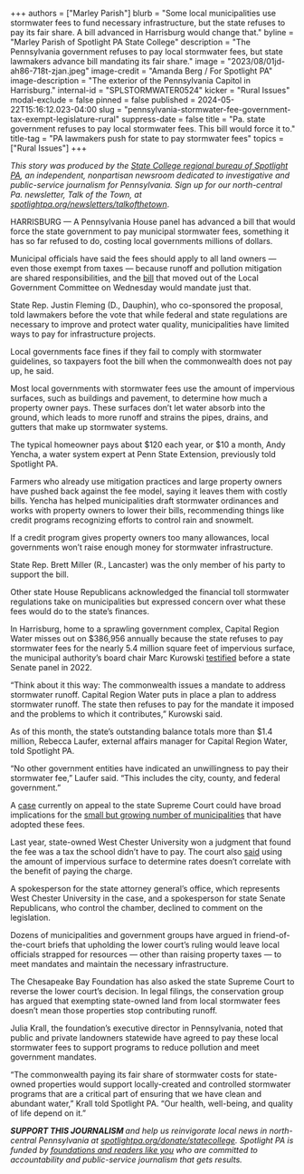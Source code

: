 +++
authors = ["Marley Parish"]
blurb = "Some local municipalities use stormwater fees to fund necessary infrastructure, but the state refuses to pay its fair share. A bill advanced in Harrisburg would change that."
byline = "Marley Parish of Spotlight PA State College"
description = "The Pennsylvania government refuses to pay local stormwater fees, but state lawmakers advance bill mandating its fair share."
image = "2023/08/01jd-ah86-718t-zjan.jpeg"
image-credit = "Amanda Berg / For Spotlight PA"
image-description = "The exterior of the Pennsylvania Capitol in Harrisburg."
internal-id = "SPLSTORMWATER0524"
kicker = "Rural Issues"
modal-exclude = false
pinned = false
published = 2024-05-22T15:16:12.023-04:00
slug = "pennsylvania-stormwater-fee-government-tax-exempt-legislature-rural"
suppress-date = false
title = "Pa. state government refuses to pay local stormwater fees. This bill would force it to."
title-tag = "PA lawmakers push for state to pay stormwater fees"
topics = ["Rural Issues"]
+++

<em>This story was produced by the </em><a href="https://www.spotlightpa.org/statecollege"><em>State College regional bureau of Spotlight PA</em></a><em>, an independent, nonpartisan newsroom dedicated to investigative and public-service journalism for Pennsylvania. Sign up for our north-central Pa. newsletter, Talk of the Town, at </em><a href="https://www.spotlightpa.org/newsletters/talkofthetown"><em>spotlightpa.org/newsletters/talkofthetown</em></a>.

HARRISBURG — A Pennsylvania House panel has advanced a bill that would force the state government to pay municipal stormwater fees, something it has so far refused to do, costing local governments millions of dollars.

Municipal officials have said the fees should apply to all land owners — even those exempt from taxes — because runoff and pollution mitigation are shared responsibilities, and the <a href="https://web.archive.org/20240405105632/https://www.legis.state.pa.us/cfdocs/billinfo/billinfo.cfm?syear=2023&amp;sInd=0&amp;body=H&amp;type=B&amp;bn=2147">bill</a> that moved out of the Local Government Committee on Wednesday would mandate just that.

State Rep. Justin Fleming (D., Dauphin), who co-sponsored the proposal, told lawmakers before the vote that while federal and state regulations are necessary to improve and protect water quality, municipalities have limited ways to pay for infrastructure projects.

<script src="https://www.spotlightpa.org/embed.js" async></script><div data-spl-embed-version="1" data-spl-src="https://www.spotlightpa.org/embeds/newsletter/?cta=Sign%20up%20for%20our%20new%20regional%20newsletter%2C%20%3Cb%3ETalk%20of%20the%20Town%3C%2Fb%3E%2C%20and%20get%20all%20the%20news%20and%20notes%20from%20State%20College%20and%20north-central%20PA.&button=Sign%20Up%20Now&preselect=state_college&eyebrow=DON'T%20MISS%20A%20BEAT"></div>

Local governments face fines if they fail to comply with stormwater guidelines, so taxpayers foot the bill when the commonwealth does not pay up, he said.

Most local governments with stormwater fees use the amount of impervious surfaces, such as buildings and pavement, to determine how much a property owner pays. These surfaces don’t let water absorb into the ground, which leads to more runoff and strains the pipes, drains, and gutters that make up stormwater systems.

The typical homeowner pays about $120 each year, or $10 a month, Andy Yencha, a water system expert at Penn State Extension, previously told Spotlight PA.

Farmers who already use mitigation practices and large property owners have pushed back against the fee model, saying it leaves them with costly bills. Yencha has helped municipalities draft stormwater ordinances and works with property owners to lower their bills, recommending things like credit programs recognizing efforts to control rain and snowmelt.

If a credit program gives property owners too many allowances, local governments won’t raise enough money for stormwater infrastructure.

State Rep. Brett Miller (R., Lancaster) was the only member of his party to support the bill.

Other state House Republicans acknowledged the financial toll stormwater regulations take on municipalities but expressed concern over what these fees would do to the state’s finances.

In Harrisburg, home to a sprawling government complex, Capital Region Water misses out on $386,956 annually because the state refuses to pay stormwater fees for the nearly 5.4 million square feet of impervious surface, the municipal authority’s board chair Marc Kurowski <a href="https://web.archive.org/20220126094126/https://environmental.pasenategop.com/wp-content/uploads/sites/34/2022/01/Kurowski-Katzenmoyer-Capital-Region-Water-Testimony-Senate-ERE.pdf">testified</a> before a state Senate panel in 2022.

“Think about it this way: The commonwealth issues a mandate to address stormwater runoff. Capital Region Water puts in place a plan to address stormwater runoff. The state then refuses to pay for the mandate it imposed and the problems to which it contributes,” Kurowski said.

As of this month, the state’s outstanding balance totals more than $1.4 million, Rebecca Laufer, external affairs manager for Capital Region Water, told Spotlight PA.

“No other government entities have indicated an unwillingness to pay their stormwater fee,” Laufer said. “This includes the city, county, and federal government.”

A <a href="https://web.archive.org/20230801224734/https://www.pacourts.us/news-and-statistics/cases-of-public-interest/9-map-2023">case</a> currently on appeal to the state Supreme Court could have broad implications for the <a href="https://www.spotlightpa.org/statecollege/2024/04/pennsylvania-stormwater-fee-runoff-water-quality-local-government-rural/">small but growing number of municipalities</a> that have adopted these fees.

Last year, state-owned West Chester University won a judgment that found the fee was a tax the school didn’t have to pay. The court also <a href="https://web.archive.org/20230926203710/https://law.justia.com/cases/pennsylvania/commonwealth-court/2023/260-m-d-2018.html">said</a> using the amount of impervious surface to determine rates doesn’t correlate with the benefit of paying the charge.

<script src="https://www.spotlightpa.org/embed.js" async></script><div data-spl-embed-version="1" data-spl-src="https://www.spotlightpa.org/embeds/donate/"></div>

A spokesperson for the state attorney general’s office, which represents West Chester University in the case, and a spokesperson for state Senate Republicans, who control the chamber, declined to comment on the legislation.

Dozens of municipalities and government groups have argued in friend-of-the-court briefs that upholding the lower court’s ruling would leave local officials strapped for resources — other than raising property taxes — to meet mandates and maintain the necessary infrastructure.

The Chesapeake Bay Foundation has also asked the state Supreme Court to reverse the lower court’s decision. In legal filings, the conservation group has argued that exempting state-owned land from local stormwater fees doesn’t mean those properties stop contributing runoff.

Julia Krall, the foundation’s executive director in Pennsylvania, noted that public and private landowners statewide have agreed to pay these local stormwater fees to support programs to reduce pollution and meet government mandates.

“The commonwealth paying its fair share of stormwater costs for state-owned properties would support locally-created and controlled stormwater programs that are a critical part of ensuring that we have clean and abundant water,” Krall told Spotlight PA. “Our health, well-being, and quality of life depend on it.”

<strong><em>SUPPORT THIS JOURNALISM </em></strong><em>and help us reinvigorate local news in north-central Pennsylvania at </em><a href="https://www.spotlightpa.org/donate/statecollege"><em>spotlightpa.org/donate/statecollege</em></a><em>. Spotlight PA is funded by </em><a href="https://www.spotlightpa.org/support"><em>foundations and readers like you</em></a><em> who are committed to accountability and public-service journalism that gets results.</em>
